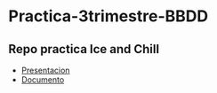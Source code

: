 # Practica-3trimestre-BBDD

## Repo practica Ice and Chill

- [Presentacion](https://docs.google.com/presentation/d/1WxmRm5mr_k3GjIq-jAxdA7mxcawRpqH0glUCOsnIsMo/edit#slide=id.p)
- [Documento](https://docs.google.com/document/d/1OOFGltsYxPClYkDkN4o98BtLofJNOyUd/edit)
